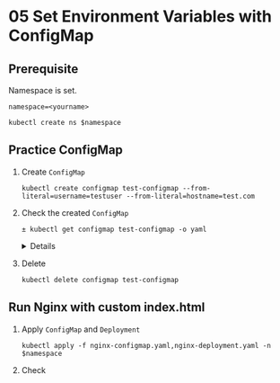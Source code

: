 # 05 Set Environment Variables with ConfigMap

## Prerequisite

Namespace is set.

```
namespace=<yourname>
```

```
kubectl create ns $namespace
```

## Practice ConfigMap

1. Create `ConfigMap`

    ```
    kubectl create configmap test-configmap --from-literal=username=testuser --from-literal=hostname=test.com
    ```

1. Check the created `ConfigMap`

    ```
    ± kubectl get configmap test-configmap -o yaml
    ```

    <details>

    ```
    kubectl get configmap test-configmap -o yaml
    apiVersion: v1
    data:
      hostname: test.com
      username: testuser
    kind: ConfigMap
    metadata:
      creationTimestamp: "2021-03-02T22:39:14Z"
      managedFields:
      - apiVersion: v1
        fieldsType: FieldsV1
        fieldsV1:
        f:data:
            .: {}
            f:hostname: {}
            f:username: {}
        manager: kubectl-create
        operation: Update
        time: "2021-03-02T22:39:14Z"
      name: test-configmap
      namespace: default
      resourceVersion: "8026947"
      selfLink: /api/v1/namespaces/default/configmaps/test-configmap
      uid: 22068908-bbfa-4a61-9292-45ed30294609
    ```

    </details>

1. Delete

    ```
    kubectl delete configmap test-configmap
    ```

## Run Nginx with custom index.html

1. Apply `ConfigMap` and `Deployment`

    ```
    kubectl apply -f nginx-configmap.yaml,nginx-deployment.yaml -n $namespace
    ```

1. Check 
